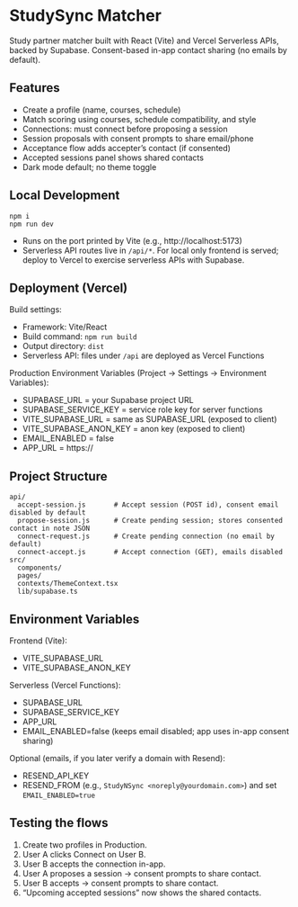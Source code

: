 # StudySync Matcher

Study partner matcher built with React (Vite) and Vercel Serverless APIs, backed by Supabase. Consent-based in-app contact sharing (no emails by default).

## Features

- Create a profile (name, courses, schedule)
- Match scoring using courses, schedule compatibility, and style
- Connections: must connect before proposing a session
- Session proposals with consent prompts to share email/phone
- Acceptance flow adds accepter’s contact (if consented)
- Accepted sessions panel shows shared contacts
- Dark mode default; no theme toggle

## Local Development

```
npm i
npm run dev
```

- Runs on the port printed by Vite (e.g., http://localhost:5173)
- Serverless API routes live in `/api/*`. For local only frontend is served; deploy to Vercel to exercise serverless APIs with Supabase.

## Deployment (Vercel)

Build settings:

- Framework: Vite/React
- Build command: `npm run build`
- Output directory: `dist`
- Serverless API: files under `/api` are deployed as Vercel Functions

Production Environment Variables (Project → Settings → Environment Variables):

- SUPABASE_URL = your Supabase project URL
- SUPABASE_SERVICE_KEY = service role key for server functions
- VITE_SUPABASE_URL = same as SUPABASE_URL (exposed to client)
- VITE_SUPABASE_ANON_KEY = anon key (exposed to client)
- EMAIL_ENABLED = false
- APP_URL = https://<your-vercel-domain>

## Project Structure

```
api/
  accept-session.js       # Accept session (POST id), consent email disabled by default
  propose-session.js      # Create pending session; stores consented contact in note JSON
  connect-request.js      # Create pending connection (no email by default)
  connect-accept.js       # Accept connection (GET), emails disabled
src/
  components/
  pages/
  contexts/ThemeContext.tsx
  lib/supabase.ts
```

## Environment Variables

Frontend (Vite):

- VITE_SUPABASE_URL
- VITE_SUPABASE_ANON_KEY

Serverless (Vercel Functions):

- SUPABASE_URL
- SUPABASE_SERVICE_KEY
- APP_URL
- EMAIL_ENABLED=false (keeps email disabled; app uses in-app consent sharing)

Optional (emails, if you later verify a domain with Resend):

- RESEND_API_KEY
- RESEND_FROM (e.g., `StudyNSync <noreply@yourdomain.com>`) and set `EMAIL_ENABLED=true`

## Testing the flows

1) Create two profiles in Production.
2) User A clicks Connect on User B.
3) User B accepts the connection in-app.
4) User A proposes a session → consent prompts to share contact.
5) User B accepts → consent prompts to share contact.
6) “Upcoming accepted sessions” now shows the shared contacts.
